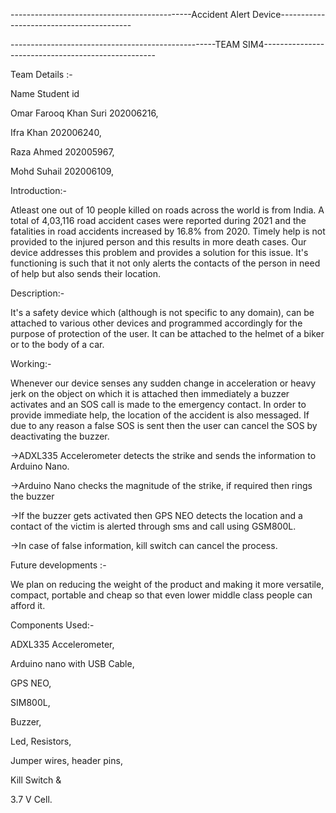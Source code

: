 					


---------------------------------------------Accident Alert Device-----------------------------------------


---------------------------------------------------TEAM SIM4---------------------------------------------------


Team Details :-

Name                                       Student id 

Omar Farooq Khan Suri                               202006216,

Ifra Khan                                  202006240,

Raza Ahmed                                 202005967,

Mohd Suhail                                  202006109,



	

Introduction:-

Atleast one out of 10 people killed on roads across the world is from India.
A total of 4,03,116 road accident cases were reported during 2021 and the fatalities in road accidents increased by 16.8% from 2020.
Timely help is not provided to the injured person and this results in more death cases.
Our device addresses this problem and provides a solution for this issue. It's functioning is such that it not only alerts the contacts of the person in need of help but also sends their location.

Description:-

It's a safety device which (although is not specific to any domain), can be attached to various other devices and programmed accordingly for the purpose of protection of the user. 
It can be attached to the helmet of a biker or to the body of a car. 

Working:- 

Whenever our device senses any sudden change in acceleration or heavy jerk on the object on which it is attached then immediately a buzzer activates and an SOS call is made to the emergency contact. In order to provide immediate help, the location of the accident is also messaged. If due to any reason a false SOS is sent then the user can cancel the SOS by deactivating the buzzer.

->ADXL335 Accelerometer detects the strike and sends the information to Arduino Nano.

->Arduino Nano checks the magnitude of the strike, if required then rings the buzzer

->If the buzzer gets activated then GPS NEO detects the location and a contact of the victim is alerted through sms and call using GSM800L.

->In case of false information, kill switch can cancel the process.



Future developments :-

We plan on reducing the weight of the product and making it more versatile, compact, portable and cheap so that even lower middle class people can afford it.

Components Used:-

ADXL335 Accelerometer,

Arduino nano with USB Cable,

GPS NEO,

SIM800L,

Buzzer,

Led, Resistors,

Jumper wires, header pins,

Kill Switch & 

3.7 V Cell.




